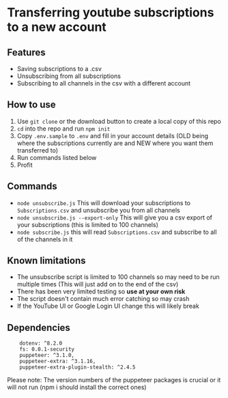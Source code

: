 # Transferring youtube subscriptions to a new account

## Features
- Saving subscriptions to a .csv
- Unsubscribing from all subscriptions
- Subscribing to all channels in the csv with a different account

## How to use
1. Use `git clone` or the download button to create a local copy of this repo
2. `cd` into the repo and run `npm init`
3. Copy `.env.sample` to `.env` and fill in your account details (OLD being where the subscriptions currently are and NEW where you want them transferred to)
4. Run commands listed below
5. Profit

## Commands
- `node unsubscribe.js` This will download your subscriptions to `Subscriptions.csv` and unsubscribe you from all channels
- `node unsubscribe.js --export-only` This will give you a csv export of your subscriptions (this is limited to 100 channels)
- `node subscribe.js` this will read `Subscriptions.csv` and subscribe to all of the channels in it

## Known limitations
- The unsubscribe script is limited to 100 channels so may need to be run multiple times (This will just add on to the end of the csv)
- There has been very limited testing so **use at your own risk**
- The script doesn't contain much error catching so may crash
- If the YouTube UI or Google Login UI change this will likely break

## Dependencies
```   
	dotenv: ^8.2.0
    fs: 0.0.1-security
    puppeteer: ^3.1.0,
    puppeteer-extra: ^3.1.16,
    puppeteer-extra-plugin-stealth: ^2.4.5
```
Please note: The version numbers of the puppeteer packages is crucial or it will not run (npm i should install the correct ones)